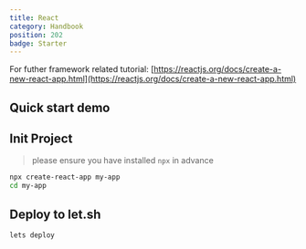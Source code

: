 ```yaml
---
title: React
category: Handbook
position: 202
badge: Starter
---
```


<alert type="info">

For futher framework related tutorial: [https://reactjs.org/docs/create-a-new-react-app.html](https://reactjs.org/docs/create-a-new-react-app.html)

</alert>

## Quick start demo

<AsciiPlayer id="nhhPcgtSCwjLOpEFfGcS9sCyS"></AsciiPlayer>

## Init Project

> please ensure you have installed `npx` in advance

```bash
npx create-react-app my-app
cd my-app
```

## Deploy to let.sh

```bash
lets deploy
```
